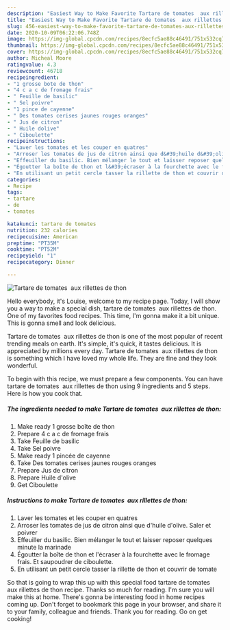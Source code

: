 ```yaml
---
description: "Easiest Way to Make Favorite Tartare de tomates  aux rillettes de thon"
title: "Easiest Way to Make Favorite Tartare de tomates  aux rillettes de thon"
slug: 456-easiest-way-to-make-favorite-tartare-de-tomates-aux-rillettes-de-thon
date: 2020-10-09T06:22:06.748Z
image: https://img-global.cpcdn.com/recipes/8ecfc5ae88c46491/751x532cq70/tartare-de-tomates-aux-rillettes-de-thon-photo-principale-de-la-recette.jpg
thumbnail: https://img-global.cpcdn.com/recipes/8ecfc5ae88c46491/751x532cq70/tartare-de-tomates-aux-rillettes-de-thon-photo-principale-de-la-recette.jpg
cover: https://img-global.cpcdn.com/recipes/8ecfc5ae88c46491/751x532cq70/tartare-de-tomates-aux-rillettes-de-thon-photo-principale-de-la-recette.jpg
author: Micheal Moore
ratingvalue: 4.3
reviewcount: 46718
recipeingredient:
- "1 grosse bote de thon"
- "4 c a c de fromage frais"
- " Feuille de basilic"
- " Sel poivre"
- "1 pince de cayenne"
- " Des tomates cerises jaunes rouges oranges"
- " Jus de citron"
- " Huile dolive"
- " Ciboulette"
recipeinstructions:
- "Laver les tomates et les couper en quatres"
- "Arroser les tomates de jus de citron ainsi que d&#39;huile d&#39;olive. Saler et poivrer"
- "Effeuiller du basilic. Bien mélanger le tout et laisser reposer quelques minute la marinade"
- "Égoutter la boîte de thon et l&#39;écraser à la fourchette avec le fromage frais. Et saupoudrer de ciboulette."
- "En utilisant un petit cercle tasser la rillette de thon et couvrir de tomate"
categories:
- Recipe
tags:
- tartare
- de
- tomates

katakunci: tartare de tomates 
nutrition: 232 calories
recipecuisine: American
preptime: "PT35M"
cooktime: "PT52M"
recipeyield: "1"
recipecategory: Dinner

---
```



![Tartare de tomates  aux rillettes de thon](https://img-global.cpcdn.com/recipes/8ecfc5ae88c46491/751x532cq70/tartare-de-tomates-aux-rillettes-de-thon-photo-principale-de-la-recette.jpg)

Hello everybody, it's Louise, welcome to my recipe page. Today, I will show you a way to make a special dish, tartare de tomates  aux rillettes de thon. One of my favorites food recipes. This time, I'm gonna make it a bit unique. This is gonna smell and look delicious.



Tartare de tomates  aux rillettes de thon is one of the most popular of recent trending meals on earth. It's simple, it's quick, it tastes delicious. It is appreciated by millions every day. Tartare de tomates  aux rillettes de thon is something which I have loved my whole life. They are fine and they look wonderful.


To begin with this recipe, we must prepare a few components. You can have tartare de tomates  aux rillettes de thon using 9 ingredients and 5 steps. Here is how you cook that.

<!--inarticleads1-->

##### The ingredients needed to make Tartare de tomates  aux rillettes de thon:

1. Make ready 1 grosse boîte de thon
1. Prepare 4 c a c de fromage frais
1. Take  Feuille de basilic
1. Take  Sel poivre
1. Make ready 1 pincée de cayenne
1. Take  Des tomates cerises jaunes rouges oranges
1. Prepare  Jus de citron
1. Prepare  Huile d&#39;olive
1. Get  Ciboulette




<!--inarticleads2-->

##### Instructions to make Tartare de tomates  aux rillettes de thon:

1. Laver les tomates et les couper en quatres
1. Arroser les tomates de jus de citron ainsi que d&#39;huile d&#39;olive. Saler et poivrer
1. Effeuiller du basilic. Bien mélanger le tout et laisser reposer quelques minute la marinade
1. Égoutter la boîte de thon et l&#39;écraser à la fourchette avec le fromage frais. Et saupoudrer de ciboulette.
1. En utilisant un petit cercle tasser la rillette de thon et couvrir de tomate




So that is going to wrap this up with this special food tartare de tomates  aux rillettes de thon recipe. Thanks so much for reading. I'm sure you will make this at home. There's gonna be interesting food in home recipes coming up. Don't forget to bookmark this page in your browser, and share it to your family, colleague and friends. Thank you for reading. Go on get cooking!
